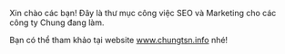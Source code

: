 Xin chào các bạn! Đây là thư mục công việc SEO và Marketing cho các công ty Chung đang làm.

Bạn có thể tham khảo tại website www.chungtsn.info nhé!
